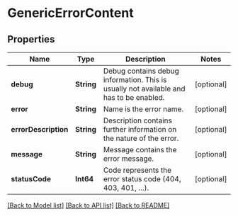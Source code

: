# GenericErrorContent

## Properties
Name | Type | Description | Notes
------------ | ------------- | ------------- | -------------
**debug** | **String** | Debug contains debug information. This is usually not available and has to be enabled. | [optional] 
**error** | **String** | Name is the error name. | [optional] 
**errorDescription** | **String** | Description contains further information on the nature of the error. | [optional] 
**message** | **String** | Message contains the error message. | [optional] 
**statusCode** | **Int64** | Code represents the error status code (404, 403, 401, ...). | [optional] 

[[Back to Model list]](../README.md#documentation-for-models) [[Back to API list]](../README.md#documentation-for-api-endpoints) [[Back to README]](../README.md)


